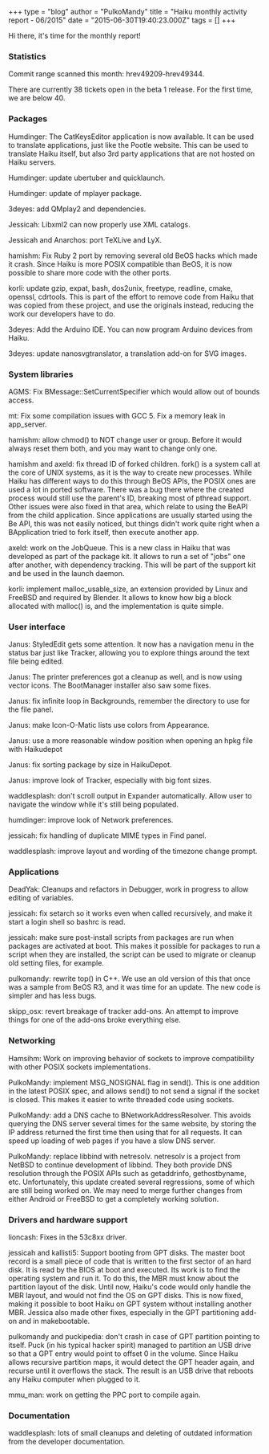 +++
type = "blog"
author = "PulkoMandy"
title = "Haiku monthly activity report - 06/2015"
date = "2015-06-30T19:40:23.000Z"
tags = []
+++

Hi there, it's time for the monthly report!

<h3>Statistics</h3>

Commit range scanned this month: hrev49209-hrev49344.

There are currently 38 tickets open in the beta 1 release. For the first time, we are below 40.
<!--break-->
<h3>Packages</h3>

Humdinger: The CatKeysEditor application is now available. It can be used to translate applications, just like the Pootle website. This can be used to translate Haiku itself, but also 3rd party applications that are not hosted on Haiku servers.

Humdinger: update ubertuber and quicklaunch.

Humdinger: update of mplayer package.

3deyes: add QMplay2 and dependencies.

Jessicah: Libxml2 can now properly use XML catalogs.

Jessicah and Anarchos: port TeXLive and LyX.

hamishm: Fix Ruby 2 port by removing several old BeOS hacks which made it crash. Since Haiku is more POSIX compatible than BeOS, it is now possible to share more code with the other ports.

korli: update gzip, expat, bash, dos2unix, freetype, readline, cmake, openssl, cdrtools. This is part of the effort to remove code from Haiku that was copied from these project, and use the originals instead, reducing the work our developers have to do.

3deyes: Add the Arduino IDE. You can now program Arduino devices from Haiku.

3deyes: update nanosvgtranslator, a translation add-on for SVG images.

<h3>System libraries</h3>

AGMS: Fix BMessage::SetCurrentSpecifier which would allow out of bounds access.

mt: Fix some compilation issues with GCC 5. Fix a memory leak in app_server.

hamishm: allow chmod() to NOT change user or group. Before it would always reset them both, and you may want to change only one.

hamishm and axeld: fix thread ID of forked children. fork() is a system call at the core of UNIX systems, as it is the way to create new processes. While Haiku has different ways to do this through BeOS APIs, the POSIX ones are used a lot in ported software. There was a bug there where the created process would still use the parent's ID, breaking most of pthread support. Other issues were also fixed in that area, which relate to using the BeAPI from the child application. Since applications are usually started using the Be API, this was not easily noticed, but things didn't work quite right when a BApplication tried to fork itself, then execute another app.

axeld: work on the JobQueue. This is a new class in Haiku that was developed as part of the package kit. It allows to run a set of "jobs" one after another, with dependency tracking. This will be part of the support kit and be used in the launch daemon.

korli: implement malloc_usable_size, an extension provided by Linux and FreeBSD and required by Blender. It allows to know how big a block allocated with malloc() is, and the implementation is quite simple.

<h3>User interface</h3>

Janus: StyledEdit gets some attention. It now has a navigation menu in the status bar just like Tracker, allowing you to explore things around the text file being edited.

Janus: The printer preferences got a cleanup as well, and is now using vector icons. The BootManager installer also saw some fixes.

Janus: fix infinite loop in Backgrounds, remember the directory to use for the file panel.

Janus: make Icon-O-Matic lists use colors from Appearance.

Janus: use a more reasonable window position when opening an hpkg file with Haikudepot

Janus: fix sorting package by size in HaikuDepot.

Janus: improve look of Tracker, especially with big font sizes.

waddlesplash: don't scroll output in Expander automatically. Allow user to navigate the window while it's still being populated.

humdinger: improve look of Network preferences.

jessicah: fix handling of duplicate MIME types in Find panel.

waddlesplash: improve layout and wording of the timezone change prompt.

<h3>Applications</h3>

DeadYak: Cleanups and refactors in Debugger, work in progress to allow editing of variables.

jessicah: fix setarch so it works even when called recursively, and make it start a login shell so bashrc is read.

jessicah: make sure post-install scripts from packages are run when packages are activated at boot. This makes it possible for packages to run a script when they are installed, the script can be used to migrate or cleanup old setting files, for example.

pulkomandy: rewrite top() in C++. We use an old version of this that once was a sample from BeOS R3, and it was time for an update. The new code is simpler and has less bugs.

skipp_osx: revert breakage of tracker add-ons. An attempt to improve things for one of the add-ons broke everything else.

<h3>Networking</h3>

Hamsihm: Work on improving behavior of sockets to improve compatibility with other POSIX sockets implementations.

PulkoMandy: implement MSG_NOSIGNAL flag in send(). This is one addition in the latest POSIX spec, and allows send() to not send a signal if the socket is closed. This makes it easier to write threaded code using sockets.

PulkoMandy: add a DNS cache to BNetworkAddressResolver. This avoids querying the DNS server several times for the same website, by storing the IP address returned the first time then using that for all requests. It can speed up loading of web pages if you have a slow DNS server.

PulkoMandy: replace libbind with netresolv. netresolv is a project from NetBSD to continue development of libbind. They both provide DNS resolution through the POSIX APIs such as getaddrinfo, gethostbyname, etc. Unfortunately, this update created several regressions, some of which are still being worked on. We may need to merge further changes from either Android or FreeBSD to get a completely working solution.

<h3>Drivers and hardware support</h3>

lioncash: Fixes in the 53c8xx driver.

jessicah and kallisti5: Support booting from GPT disks. The master boot record is a small piece of code that is written to the first sector of an hard disk. It is read by the BIOS at boot and executed. Its work is to find the operating system and run it. To do this, the MBR must know about the partition layout of the disk. Until now, Haiku's code would only handle the MBR layout, and would not find the OS on GPT disks. This is now fixed, making it possible to boot Haiku on GPT system without installing another MBR. Jessica also made other fixes, especially in the GPT partitioning add-on and in makebootable.

pulkomandy and puckipedia: don't crash in case of GPT partition pointing to itself. Puck (in his typical hacker spirit) managed to partition an USB drive so that a GPT entry would point to offset 0 in the volume. Since Haiku allows recursive partition maps, it would detect the GPT header again, and recurse until it overflows the stack. The result is an USB drive that reboots any Haiku computer when plugged to it. 

mmu_man: work on getting the PPC port to compile again.

<h3>Documentation</h3>

waddlesplash: lots of small cleanups and deleting of outdated information from the developer documentation.